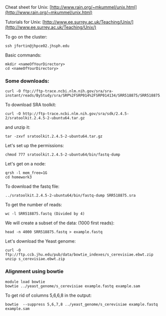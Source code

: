 Cheat sheet for Unix: [http://www.rain.org/~mkummel/unix.html](http://www.rain.org/~mkummel/unix.html)

Tutorials for Unix: [http://www.ee.surrey.ac.uk/Teaching/Unix/](http://www.ee.surrey.ac.uk/Teaching/Unix/)


To go on the cluster:

    ssh jfortin@jhpce02.jhsph.edu

Basic commands:

    mkdir <nameOfYourDirectory>
    cd <nameOfYourDirectory>

### Some downloads:

    curl -O ftp://ftp-trace.ncbi.nlm.nih.gov/sra/sra-instant/reads/ByStudy/sra/SRP%2FSRP014%2FSRP014134/SRR518875/SRR518875.sra

To download SRA toolkit:

    curl -O http://ftp-trace.ncbi.nlm.nih.gov/sra/sdk/2.4.5-2/sratoolkit.2.4.5-2-ubuntu64.tar.gz

and unzip it:

    tar -zxvf sratoolkit.2.4.5-2-ubuntu64.tar.gz
 
Let's set up the permissions:

    chmod 777 sratoolkit.2.4.5-2-ubuntu64/bin/fastq-dump


Let's get on a node:

    qrsh -l mem_free=1G
    cd homework3

To download the fastq file:

    ../sratoolkit.2.4.5-2-ubuntu64/bin/fastq-dump SRR518875.sra

To get the number of reads:

    wc -l SRR518875.fastq (Divided by 4)


We will create a subset of the data: (1000 first reads):

    head -n 4000 SRR518875.fastq > example.fastq



Let's download the Yeast genome:

    curl -O ftp://ftp.ccb.jhu.edu/pub/data/bowtie_indexes/s_cerevisiae.ebwt.zip
    unzip s_cerevisiae.ebwt.zip

### Alignment using bowtie
    module load bowtie
    bowtie ../yeast_genome/s_cerevisiae example.fastq example.sam 
    
To get rid of columns 5,6,6,8 in the output:

    bowtie  --suppress 5,6,7,8 ../yeast_genome/s_cerevisiae example.fastq example.sam 





